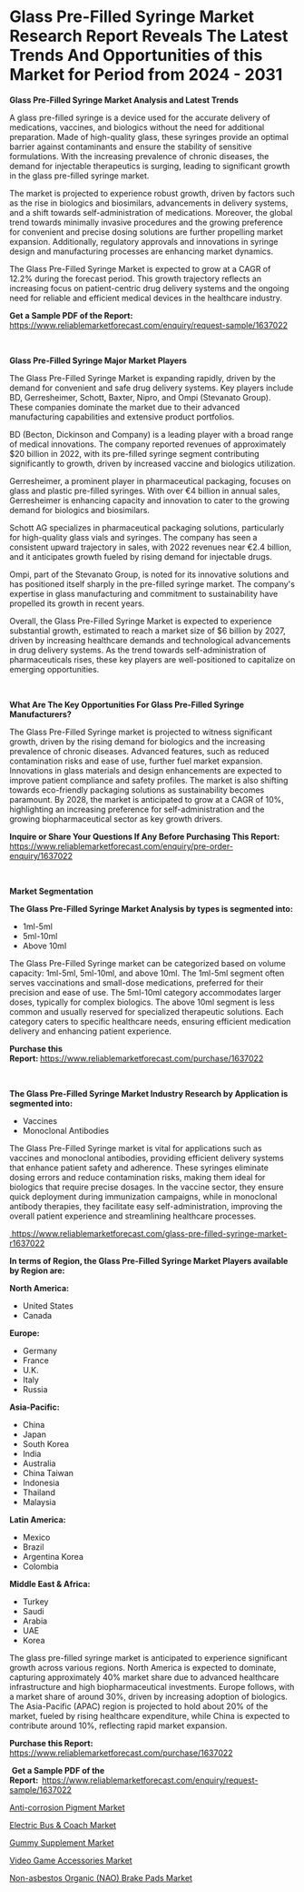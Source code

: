 <p><h1>Glass Pre-Filled Syringe Market Research Report Reveals The Latest Trends And Opportunities of this Market for Period from 2024 - 2031</h1></p><p><strong>Glass Pre-Filled Syringe Market Analysis and Latest Trends</strong></p>
<p><p>A glass pre-filled syringe is a device used for the accurate delivery of medications, vaccines, and biologics without the need for additional preparation. Made of high-quality glass, these syringes provide an optimal barrier against contaminants and ensure the stability of sensitive formulations. With the increasing prevalence of chronic diseases, the demand for injectable therapeutics is surging, leading to significant growth in the glass pre-filled syringe market.</p><p>The market is projected to experience robust growth, driven by factors such as the rise in biologics and biosimilars, advancements in delivery systems, and a shift towards self-administration of medications. Moreover, the global trend towards minimally invasive procedures and the growing preference for convenient and precise dosing solutions are further propelling market expansion. Additionally, regulatory approvals and innovations in syringe design and manufacturing processes are enhancing market dynamics.</p><p>The Glass Pre-Filled Syringe Market is expected to grow at a CAGR of 12.2% during the forecast period. This growth trajectory reflects an increasing focus on patient-centric drug delivery systems and the ongoing need for reliable and efficient medical devices in the healthcare industry.</p></p>
<p><strong>Get a Sample PDF of the Report:&nbsp;</strong> <a href="https://www.reliablemarketforecast.com/enquiry/request-sample/1637022">https://www.reliablemarketforecast.com/enquiry/request-sample/1637022</a></p>
<p>&nbsp;</p>
<p><strong>Glass Pre-Filled Syringe Major Market Players</strong></p>
<p><p>The Glass Pre-Filled Syringe Market is expanding rapidly, driven by the demand for convenient and safe drug delivery systems. Key players include BD, Gerresheimer, Schott, Baxter, Nipro, and Ompi (Stevanato Group). These companies dominate the market due to their advanced manufacturing capabilities and extensive product portfolios.</p><p>BD (Becton, Dickinson and Company) is a leading player with a broad range of medical innovations. The company reported revenues of approximately $20 billion in 2022, with its pre-filled syringe segment contributing significantly to growth, driven by increased vaccine and biologics utilization.</p><p>Gerresheimer, a prominent player in pharmaceutical packaging, focuses on glass and plastic pre-filled syringes. With over €4 billion in annual sales, Gerresheimer is enhancing capacity and innovation to cater to the growing demand for biologics and biosimilars.</p><p>Schott AG specializes in pharmaceutical packaging solutions, particularly for high-quality glass vials and syringes. The company has seen a consistent upward trajectory in sales, with 2022 revenues near €2.4 billion, and it anticipates growth fueled by rising demand for injectable drugs.</p><p>Ompi, part of the Stevanato Group, is noted for its innovative solutions and has positioned itself sharply in the pre-filled syringe market. The company's expertise in glass manufacturing and commitment to sustainability have propelled its growth in recent years.</p><p>Overall, the Glass Pre-Filled Syringe Market is expected to experience substantial growth, estimated to reach a market size of $6 billion by 2027, driven by increasing healthcare demands and technological advancements in drug delivery systems. As the trend towards self-administration of pharmaceuticals rises, these key players are well-positioned to capitalize on emerging opportunities.</p></p>
<p>&nbsp;</p>
<p><strong>What Are The Key Opportunities For Glass Pre-Filled Syringe Manufacturers?</strong></p>
<p><p>The Glass Pre-Filled Syringe market is projected to witness significant growth, driven by the rising demand for biologics and the increasing prevalence of chronic diseases. Advanced features, such as reduced contamination risks and ease of use, further fuel market expansion. Innovations in glass materials and design enhancements are expected to improve patient compliance and safety profiles. The market is also shifting towards eco-friendly packaging solutions as sustainability becomes paramount. By 2028, the market is anticipated to grow at a CAGR of 10%, highlighting an increasing preference for self-administration and the growing biopharmaceutical sector as key growth drivers.</p></p>
<p><strong>Inquire or Share Your Questions If Any Before Purchasing This Report:</strong> <a href="https://www.reliablemarketforecast.com/enquiry/pre-order-enquiry/1637022">https://www.reliablemarketforecast.com/enquiry/pre-order-enquiry/1637022</a></p>
<p>&nbsp;</p>
<p><strong>Market Segmentation</strong></p>
<p><strong>The Glass Pre-Filled Syringe Market Analysis by types is segmented into:</strong></p>
<p><ul><li>1ml-5ml</li><li>5ml-10ml</li><li>Above 10ml</li></ul></p>
<p><p>The Glass Pre-Filled Syringe market can be categorized based on volume capacity: 1ml-5ml, 5ml-10ml, and above 10ml. The 1ml-5ml segment often serves vaccinations and small-dose medications, preferred for their precision and ease of use. The 5ml-10ml category accommodates larger doses, typically for complex biologics. The above 10ml segment is less common and usually reserved for specialized therapeutic solutions. Each category caters to specific healthcare needs, ensuring efficient medication delivery and enhancing patient experience.</p></p>
<p><strong>Purchase this Report:&nbsp;</strong><a href="https://www.reliablemarketforecast.com/purchase/1637022">https://www.reliablemarketforecast.com/purchase/1637022</a></p>
<p>&nbsp;</p>
<p><strong>The Glass Pre-Filled Syringe Market Industry Research by Application is segmented into:</strong></p>
<p><ul><li>Vaccines</li><li>Monoclonal Antibodies</li></ul></p>
<p><p>The Glass Pre-Filled Syringe market is vital for applications such as vaccines and monoclonal antibodies, providing efficient delivery systems that enhance patient safety and adherence. These syringes eliminate dosing errors and reduce contamination risks, making them ideal for biologics that require precise dosages. In the vaccine sector, they ensure quick deployment during immunization campaigns, while in monoclonal antibody therapies, they facilitate easy self-administration, improving the overall patient experience and streamlining healthcare processes.</p></p>
<p><a href="https://www.reliablemarketforecast.com/glass-pre-filled-syringe-market-r1637022">&nbsp;https://www.reliablemarketforecast.com/glass-pre-filled-syringe-market-r1637022</a></p>
<p><strong>In terms of Region, the Glass Pre-Filled Syringe Market Players available by Region are:</strong></p>
<p>
    <p> <strong> North America: </strong>
        <ul>
            <li>United States</li>
            <li>Canada</li>
        </ul>
        </p> 
    <p> <strong> Europe: </strong>
        <ul>
            <li>Germany</li>
            <li>France</li>
            <li>U.K.</li>
            <li>Italy</li>
            <li>Russia</li>
        </ul>
        </p> 
    <p> <strong> Asia-Pacific: </strong>
        <ul>
            <li>China</li>
            <li>Japan</li>
            <li>South Korea</li>
            <li>India</li>
            <li>Australia</li>
            <li>China Taiwan</li>
            <li>Indonesia</li>
            <li>Thailand</li>
            <li>Malaysia</li>
        </ul>
        </p> 
    <p> <strong> Latin America: </strong>
        <ul>
            <li>Mexico</li>
            <li>Brazil</li>
            <li>Argentina Korea</li>
            <li>Colombia</li>
        </ul>
        </p> 
    <p> <strong> Middle East & Africa: </strong>
        <ul>
            <li>Turkey</li>
            <li>Saudi</li>
            <li>Arabia</li>
            <li>UAE</li>
            <li>Korea</li>
        </ul>
    </p>
    </p>
<p><p>The glass pre-filled syringe market is anticipated to experience significant growth across various regions. North America is expected to dominate, capturing approximately 40% market share due to advanced healthcare infrastructure and high biopharmaceutical investments. Europe follows, with a market share of around 30%, driven by increasing adoption of biologics. The Asia-Pacific (APAC) region is projected to hold about 20% of the market, fueled by rising healthcare expenditure, while China is expected to contribute around 10%, reflecting rapid market expansion.</p></p>
<p><strong>Purchase this Report: </strong><a href="https://www.reliablemarketforecast.com/purchase/1637022">https://www.reliablemarketforecast.com/purchase/1637022</a></p>
<p>&nbsp;<strong>Get a Sample PDF of the Report:&nbsp;&nbsp;</strong><a href="https://www.reliablemarketforecast.com/enquiry/request-sample/1637022">https://www.reliablemarketforecast.com/enquiry/request-sample/1637022</a></p>
<p><strong></strong></p>
<p><p><a href="https://medium.com/@leyva1jessica/global-anti-corrosion-pigment-industry-research-report-competitive-landscape-market-size-39d80f296dc8?postPublishedType=repub">Anti-corrosion Pigment Market</a></p><p><a href="https://github.com/BryceTownsendr/Market-Research-Report-List-6/blob/main/electric-bus-coach-market.md">Electric Bus & Coach Market</a></p><p><a href="https://www.linkedin.com/pulse/why-should-you-invest-gummy-supplement-market-trends-leading-hfszf?trackingId=%2FOA1SmQ%2FQVy5afEiw3eC3g%3D%3D">Gummy Supplement Market</a></p><p><a href="https://issuu.com/reportprime-2/docs/video-game-accessories-market-size-_d7353dbeb41238">Video Game Accessories Market</a></p><p><a href="https://medium.com/@leyva1jessica/non-asbestos-organic-nao-brake-pads-market-size-is-growing-at-cagr-of-7-3-7feb4d8514bc?postPublishedType=repub">Non-asbestos Organic (NAO) Brake Pads Market</a></p></p>